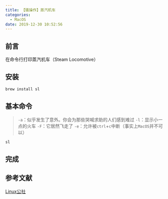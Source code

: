 ```yaml
---
title: 【骚操作】蒸汽机车
categories:
  - MacOS
date: 2019-12-30 10:52:56
---
```


## 前言

在命令行打印蒸汽机车（Steam Locomotive）

<!-- more -->

## 安装

``` sh
brew install sl
```

## 基本命令

> `-a`：似乎发生了意外。你会为那些哭喊求助的人们感到难过
> `-l`：显示小一点的火车
> `-F`：它居然飞走了
> `-e`：允许被`ctrl`+`c`中断（事实上`MacOS`并不可以）

``` sh
sl
```

## 完成

## 参考文献

[Linux公社](https://www.linuxidc.com/Linux/2015-12/126843.htm)

